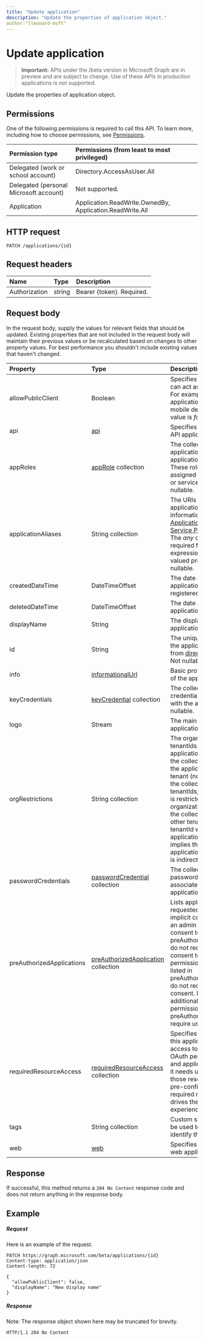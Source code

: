 ```yaml
---
title: "Update application"
description: "Update the properties of application object."
author:"lleonard-msft"
---
```


# Update application

> **Important:** APIs under the /beta version in Microsoft Graph are in preview and are subject to change. Use of these APIs in production applications is not supported.

Update the properties of application object.
## Permissions
One of the following permissions is required to call this API. To learn more, including how to choose permissions, see [Permissions](/graph/permissions-reference).


|Permission type      | Permissions (from least to most privileged)              |
|:--------------------|:---------------------------------------------------------|
|Delegated (work or school account) |  Directory.AccessAsUser.All    |
|Delegated (personal Microsoft account) | Not supported.    |
|Application | Application.ReadWrite.OwnedBy, Application.ReadWrite.All |

## HTTP request
<!-- { "blockType": "ignored" } -->
```http
PATCH /applications/{id}
```
## Request headers
| Name       | Type | Description|
|:-----------|:------|:----------|
| Authorization  | string  | Bearer {token}. Required.  |

## Request body
In the request body, supply the values for relevant fields that should be updated. Existing properties that are not included in the request body will maintain their previous values or be recalculated based on changes to other property values. For best performance you shouldn't include existing values that haven't changed.

| Property	   | Type	|Description|
|:---------------|:--------|:----------|
|allowPublicClient|Boolean| Specifies if the application can act as a public client. For example,  an installed application running on a mobile device. Default value is *false*. |
|api|[api](../resources/api.md)| Specifies settings for an API application. |
|appRoles|[appRole](../resources/approle.md) collection|The collection of application roles that an application may declare. These roles can be assigned to users, groups, or service principals. Not nullable.|
|applicationAliases|String collection| The URIs that identify the application. For more information see, [Application Objects and Service Principal Objects](https://azure.microsoft.com/documentation/articles/active-directory-application-objects/). The *any* operator is required for filter expressions on multi-valued properties. Not nullable. |
|createdDateTime|DateTimeOffset| The date and time the application was registered. |
|deletedDateTime|DateTimeOffset| The date and time the application was deleted. |
|displayName|String|The display name for the application. |
|id|String|The unique identifier for the application. Inherited from [directoryObject](../resources/directoryobject.md). Key. Not nullable. Read-only. |
|info|[informationalUrl](../resources/informationalurl.md)| Basic profile information of the application. | Specifies settings for installed clients such as desktop or mobile devices. |
|keyCredentials|[keyCredential](../resources/keycredential.md) collection|The collection of key credentials associated with the application Not nullable. |
|logo|Stream|The main logo for the application. Not nullable. |
|orgRestrictions|String collection| The organizational tenantIds to which the application is restricted.  If the collection is empty, the application is multi-tenant (not restricted). If the collection contains tenantIds, the application is restricted to the organizational tenantIds in the collection. Specifying other tenants but not the tenantId where the application is registered implies that the application's own tenantId is indirectly included. |
|passwordCredentials|[passwordCredential](../resources/passwordcredential.md) collection|The collection of password credentials associated with the application. Not nullable.|
|preAuthorizedApplications|[preAuthorizedApplication](../resources/preauthorizedapplication.md) collection| Lists applications and requested permissions for implicit consent. Requires an admin to have provided consent to the application. preAuthorizedApplications do not require the user to consent to the requested permissions. Permissions listed in preAuthorizedApplications do not require user consent. However, any additional requested permissions not listed in preAuthorizedApplications require user consent. |
|requiredResourceAccess|[requiredResourceAccess](../resources/requiredresourceaccess.md) collection|Specifies resources that this application requires access to and the set of OAuth permission scopes and application roles that it needs under each of those resources. This pre-configuration of required resource access drives the consent experience. Not nullable.|
|tags|String collection| Custom strings that can be used to categorize and identify the application. |
|web|[web](../resources/web.md)| Specifies settings for a web application. |

## Response

If successful, this method returns a `204 No Content` response code and does not return anything in the response body.
## Example
##### Request
Here is an example of the request.
<!-- {
  "blockType": "request",
  "name": "update_application"
}-->
```http
PATCH https://graph.microsoft.com/beta/applications/{id}
Content-type: application/json
Content-length: 72

{
  "allowPublicClient": false,
  "displayName": "New display name"
}
```
##### Response
Note: The response object shown here may be truncated for brevity. 
<!-- {
  "blockType": "response",
  "truncated": true,
  "@odata.type": "microsoft.graph.application"
} -->
```http
HTTP/1.1 204 No Content
```

<!-- uuid: 8fcb5dbc-d5aa-4681-8e31-b001d5168d79
2015-10-25 14:57:30 UTC -->
<!-- {
  "type": "#page.annotation",
  "description": "Update application",
  "keywords": "",
  "section": "documentation",
  "tocPath": ""
}-->